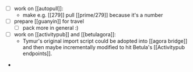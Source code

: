 - [ ] work on [[autopull]]:
  - make e.g. [[279]] pull [[prime/279]] because it's a number
- [ ] prepare [[guanyin]] for travel
  - [ ] pack more in general :)
- [ ] work on [[activitypub]] and [[betulagora]]:
  - Tymur's original import script could be adopted into [[agora bridge]] and then maybe incrementally modified to hit Betula's [[Activitypub endpoints]].
-
